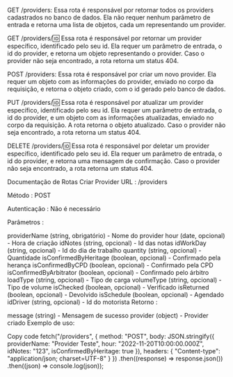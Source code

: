 GET /providers: Essa rota é responsável por retornar todos os providers cadastrados no banco de dados. Ela não requer nenhum parâmetro de entrada e retorna uma lista de objetos, cada um representando um provider.

GET /providers/:id: Essa rota é responsável por retornar um provider específico, identificado pelo seu id. Ela requer um parâmetro de entrada, o id do provider, e retorna um objeto representando o provider. Caso o provider não seja encontrado, a rota retorna um status 404.

POST /providers: Essa rota é responsável por criar um novo provider. Ela requer um objeto com as informações do provider, enviado no corpo da requisição, e retorna o objeto criado, com o id gerado pelo banco de dados.

PUT /providers/:id: Essa rota é responsável por atualizar um provider específico, identificado pelo seu id. Ela requer um parâmetro de entrada, o id do provider, e um objeto com as informações atualizadas, enviado no corpo da requisição. A rota retorna o objeto atualizado. Caso o provider não seja encontrado, a rota retorna um status 404.

DELETE /providers/:id: Essa rota é responsável por deletar um provider específico, identificado pelo seu id. Ela requer um parâmetro de entrada, o id do provider, e retorna uma mensagem de confirmação. Caso o provider não seja encontrado, a rota retorna um status 404.


Documentação de Rotas
Criar Provider
URL : /providers

Método : POST

Autenticação : Não é necessário

Parâmetros :

providerName (string, obrigatório) - Nome do provider
hour (date, opcional) - Hora de criação
idNotes (string, opcional) - Id das notas
idWorkDay (string, opcional) - Id do dia de trabalho
quantity (string, opcional) - Quantidade
isConfirmedByHeritage (boolean, opcional) - Confirmado pela herança
isConfirmedByCPD (boolean, opcional) - Confirmado pela CPD
isConfirmedByArbitrator (boolean, opcional) - Confirmado pelo árbitro
loadType (string, opcional) - Tipo de carga
volumeType (string, opcional) - Tipo de volume
isChecked (boolean, opcional) - Verificado
isReturned (boolean, opcional) - Devolvido
isSchedule (boolean, opcional) - Agendado
idDriver (string, opcional) - Id do motorista
Retorno :

message (string) - Mensagem de sucesso
provider (object) - Provider criado
Exemplo de uso:

Copy code
fetch("/providers", {
  method: "POST",
  body: JSON.stringify({
    providerName: "Provider Teste",
    hour: "2022-11-20T10:00:00.000Z",
    idNotes: "123",
    isConfirmedByHeritage: true
  }),
  headers: {
    "Content-type": "application/json; charset=UTF-8"
  }
})
  .then((response) => response.json())
  .then((json) => console.log(json));
